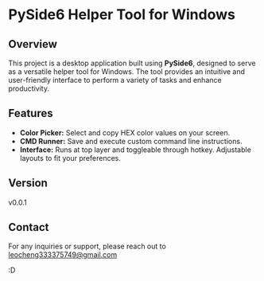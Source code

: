 # PySide6 Helper Tool for Windows

## Overview

This project is a desktop application built using **PySide6**, designed to serve as a versatile helper tool for Windows. The tool provides an intuitive and user-friendly interface to perform a variety of tasks and enhance productivity.

## Features

- **Color Picker:** Select and copy HEX color values on your screen.
- **CMD Runner:** Save and execute custom command line instructions.
- **Interface:** Runs at top layer and toggleable through hotkey. Adjustable layouts to fit your preferences.

## Version

v0.0.1

## Contact

For any inquiries or support, please reach out to leocheng333375749@gmail.com

:D
